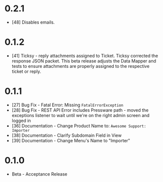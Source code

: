 # 0.2.1

- [48] Disables emails.

# 0.1.2

- [41] Ticksy - reply attachments assigned to Ticket. Ticksy corrected the response JSON packet. This beta release adjusts the Data Mapper and tests to ensure attachments are properly assigned to the respective ticket or reply.

# 0.1.1

- [27] Bug Fix - Fatal Error: Missing `FatalErrorException`
- [28] Bug Fix - REST API Error includes Pressware path - moved the exceptions listener to wait until we're on the right admin screen and logged in
- [36] Documentation - Change Product Name to: `Awesome Support: Importer`
- [38] Documentation - Clarify Subdomain Field in View
- [39] Documentation - Change Menu's Name to "Importer"

# 0.1.0

- Beta - Acceptance Release